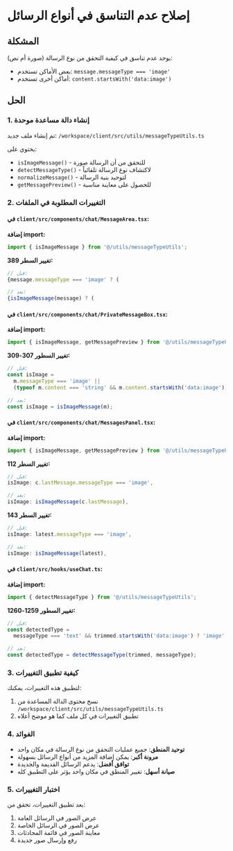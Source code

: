 # إصلاح عدم التناسق في أنواع الرسائل

## المشكلة
يوجد عدم تناسق في كيفية التحقق من نوع الرسالة (صورة أم نص):
- بعض الأماكن تستخدم: `message.messageType === 'image'`
- أماكن أخرى تستخدم: `content.startsWith('data:image')`

## الحل

### 1. إنشاء دالة مساعدة موحدة
تم إنشاء ملف جديد: `/workspace/client/src/utils/messageTypeUtils.ts`

يحتوي على:
- `isImageMessage()` - للتحقق من أن الرسالة صورة
- `detectMessageType()` - لاكتشاف نوع الرسالة تلقائياً
- `normalizeMessage()` - لتوحيد بنية الرسالة
- `getMessagePreview()` - للحصول على معاينة مناسبة

### 2. التغييرات المطلوبة في الملفات

#### في `client/src/components/chat/MessageArea.tsx`:

**إضافة import:**
```typescript
import { isImageMessage } from '@/utils/messageTypeUtils';
```

**تغيير السطر 389:**
```typescript
// قبل:
{message.messageType === 'image' ? (

// بعد:
{isImageMessage(message) ? (
```

#### في `client/src/components/chat/PrivateMessageBox.tsx`:

**إضافة import:**
```typescript
import { isImageMessage, getMessagePreview } from '@/utils/messageTypeUtils';
```

**تغيير السطور 307-309:**
```typescript
// قبل:
const isImage =
  m.messageType === 'image' ||
  (typeof m.content === 'string' && m.content.startsWith('data:image'));

// بعد:
const isImage = isImageMessage(m);
```

#### في `client/src/components/chat/MessagesPanel.tsx`:

**إضافة import:**
```typescript
import { isImageMessage, getMessagePreview } from '@/utils/messageTypeUtils';
```

**تغيير السطر 112:**
```typescript
// قبل:
isImage: c.lastMessage.messageType === 'image',

// بعد:
isImage: isImageMessage(c.lastMessage),
```

**تغيير السطر 143:**
```typescript
// قبل:
isImage: latest.messageType === 'image',

// بعد:
isImage: isImageMessage(latest),
```

#### في `client/src/hooks/useChat.ts`:

**إضافة import:**
```typescript
import { detectMessageType } from '@/utils/messageTypeUtils';
```

**تغيير السطور 1259-1260:**
```typescript
// قبل:
const detectedType =
  messageType === 'text' && trimmed.startsWith('data:image') ? 'image' : messageType;

// بعد:
const detectedType = detectMessageType(trimmed, messageType);
```

### 3. كيفية تطبيق التغييرات

لتطبيق هذه التغييرات، يمكنك:

1. نسخ محتوى الدالة المساعدة من `/workspace/client/src/utils/messageTypeUtils.ts`
2. تطبيق التغييرات في كل ملف كما هو موضح أعلاه

### 4. الفوائد

- **توحيد المنطق**: جميع عمليات التحقق من نوع الرسالة في مكان واحد
- **مرونة أكبر**: يمكن إضافة المزيد من أنواع الرسائل بسهولة
- **توافق أفضل**: يدعم الرسائل القديمة والجديدة
- **صيانة أسهل**: تغيير المنطق في مكان واحد يؤثر على التطبيق كله

### 5. اختبار التغييرات

بعد تطبيق التغييرات، تحقق من:
1. عرض الصور في الرسائل العامة
2. عرض الصور في الرسائل الخاصة
3. معاينة الصور في قائمة المحادثات
4. رفع وإرسال صور جديدة